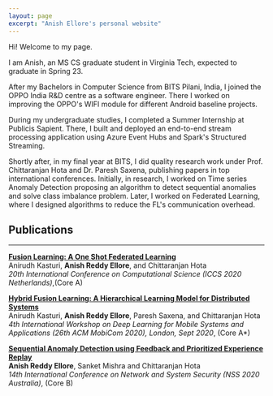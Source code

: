 ```yaml
---
layout: page
excerpt: "Anish Ellore's personal website"
---
```

Hi! Welcome to my page.

I am Anish, an MS CS graduate student in Virginia Tech, expected to graduate in Spring 23.

After my Bachelors in Computer Science from BITS Pilani, India, I joined the OPPO India R&D centre as a software engineer. There I worked on improving the OPPO's WIFI module for different Android baseline projects.

During my undergraduate studies, I completed a Summer Internship at Publicis Sapient. There, I built and deployed an end-to-end stream processing application using Azure Event Hubs and Spark's Structured Streaming.

Shortly after, in my final year at BITS, I did quality research work under Prof. Chittaranjan Hota and Dr. Paresh Saxena, publishing papers in top international conferences. Initially, in research, I worked on Time series Anomaly Detection proposing an algorithm to detect sequential anomalies and solve class imbalance problem. Later, I worked on Federated Learning, where I designed algorithms to reduce the FL's communication overhead.
## Publications
----

[**Fusion Learning: A One Shot Federated Learning**](https://link.springer.com/chapter/10.1007/978-3-030-50420-5_31)
<br />
Anirudh Kasturi, **Anish Reddy Ellore**, and Chittaranjan Hota
<br />
_20th International Conference on Computational Science (ICCS 2020 Netherlands)_,(Core A)
<br />

[**Hybrid Fusion Learning: A Hierarchical Learning Model for Distributed Systems**](https://dl.acm.org/doi/10.1145/3410338.3412339)
<br />
Anirudh Kasturi, **Anish Reddy Ellore**, Paresh Saxena, and Chittaranjan Hota
<br />
_4th International Workshop on Deep Learning for Mobile Systems and Applications (26th ACM MobiCom 2020), London, Sept 2020_, (Core A*)

[**Sequential Anomaly Detection using Feedback and Prioritized Experience Replay**](https://link.springer.com/chapter/10.1007/978-3-030-65745-1_14)
<br />
**Anish Reddy Ellore**, Sanket Mishra and Chittaranjan Hota
<br />
_14th International Conference on Network and System Security (NSS 2020 Australia)_, (Core B)

